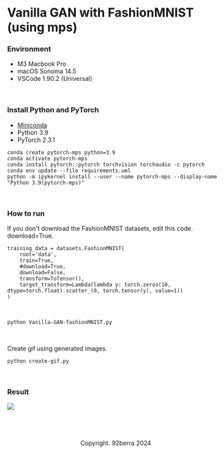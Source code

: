 # Vanilla GAN with FashionMNIST (using mps)
### Environment
- M3 Macbook Pro 
- macOS Sonoma 14.5
- VSCode 1.90.2 (Universal)

<br/>

### Install Python and PyTorch

- <a href='https://docs.conda.io/projects/conda/en/latest/user-guide/install/macos.html'>Miniconda</a>
- Python 3.9
- PyTorch 2.3.1

```
conda create pytorch-mps python=3.9
conda activate pytorch-mps
conda install pytorch::pytorch torchvision torchaudio -c pytorch
conda env update --file requirements.uml
python -m ipykernel install --user --name pytorch-mps --display-name "Python 3.9(pytorch-mps)"
```

<br/>

### How to run 

If you don't download the FashionMNIST datasets, edit this code. download=True.

```
training_data = datasets.FashionMNIST(
    root='data',
    train=True,
    #download=True,
    download=False,
    transform=ToTensor(),
    target_transform=Lambda(lambda y: torch.zeros(10, dtype=torch.float).scatter_(0, torch.tensor(y), value=1))
)
```

<br/>

```
python Vanilla-GAN-fashionMNIST.py
```

<br/>

Create gif using generated images.

```
python create-gif.py
```

<br/>

### Result

<img src='result/sample_animation.gif'/>

<br/>
<br/>
<br/>
<br/>
<br/>

<div align='center'>
    Copyright. 92berra 2024
</div>
